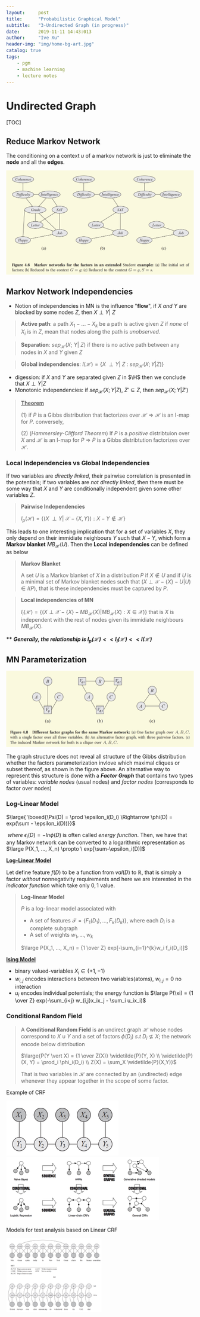 ```yaml
---
layout:     post
title:      "Probabilistic Graphical Model"
subtitle:   "3-Undirected Graph (in progress)"
date:       2019-11-11 14:43:013
author:     "Ive Xu"
header-img: "img/home-bg-art.jpg"
catalog: true
tags:
    - pgm
    - machine learning
    - lecture notes
---
```


# Undirected Graph

[TOC]

## Reduce Markov Network

The conditioning on a context $u$ of a markov network is just to eliminate the **node** and all the **edges**.

<img src="/img/post/image-20191025165124585.png" alt="image-20191025165124585" style="zoom: 50%;" />

## Markov Network Independencies 

* Notion of independencies in MN is the influence "**flow**", if $X \ and \  Y$ are blocked by some nodes $Z$, then $X \perp Y  \vert  \ Z$ 

> **Active path**: a path $X_1 - ...-X_k$ be a path is active given $Z$ if *none* of $X_i$ is in $Z$, mean that nodes along the path is *unobserved*. 

> **Separation**: $sep_\mathcal{H}(X;\ Y \vert \ Z)$ if there is no active path between any nodes in $X$ and $Y$ given $Z$

> **Global independencies**: $I(\mathcal{H}) = \{ X\ \perp Y \vert \ Z\ :\ sep_\mathcal{H}(X;Y \vert Z) \}$ 

* digession: if $X$ and $Y$ are separated given $Z$ in $\H$ then we conclude that $X \perp Y  \vert  Z$  
* Monotonic independencies:  if $sep_{\mathcal{H}}(X;Y \vert Z),\ Z' \subseteq Z$, then $sep_{\mathcal{H}}(X;Y \vert Z')$

>  **<u>Theorem</u>**
>
> (1) if $P$ is a Gibbs distribution that factorizes over $\mathcal{H}$ $\Rightarrow$ $\mathcal{H}$ is an I-map for $P$. conversely, 
>
> (2) (*Hammersley-Clifford Theorem*) If $P$ is a *positive* distribtuion over $X$ and $\mathcal{H}$ is an I-map for $P$ $\Rightarrow$ $P$ is a Gibbs distribtution factorizes over $\mathcal{H}$. 

### Local Independencies vs Global Independencies

If two variables are *directly linked*, their pairwise correlation is presented in the potentials; if two variables are *not directly linked*, then there must be some way that $X$ and $Y$ are conditionally independent given some other variables $Z$. 

> **Pairwise Independencies**
>
> $I_p(\mathcal{H}) = \{(X \ \perp Y \vert \ \mathcal{X} - \{X, Y\}): X-Y \notin \mathcal{H}\}$ 

This leads to one interesting implication that for a set of variables $X$, they only depend on their immidiate neighbours $Y$ such that $X - Y$, which form a **Markov blanket** $MB_\mathcal{H}(U)$.  Then the **Local independencies** can be defined as below

> **Markov Blanket**
>
> A set $U$ is a Markov blanket of $X$ in a distribution $P$ if $X \notin U$ and if $U$ is a minimal set of Markov blanket nodes such that $(X \perp \mathcal{X} - \{ X\} - U \vert  U) \in I(P)$, that is these independencies must be captured by $P$.

> **Local independencies of MN**
>
> $I_l(\mathcal{H}) = \{ (X \perp \mathcal{X} - \{X\} - MB_\mathcal{H}(X) \vert  MB_\mathcal{H}(X): X \in \mathcal{X})\}$ that is $X$ is independent with the rest of nodes given its immidiate neighbours $MB_\mathcal{H}(X)$.

**\*\*** ***Generally, the relationship is $I_p(\mathcal{H}) << I_l(\mathcal{H}) << I(\mathcal{H})$*** 

## MN Parameterization

<img src="/img/post/image-20191025210237613.png" alt="" style="zoom:50%;" />


The graph structure does not reveal all structure of the Gibbs distribution whether the factors parameterization invlove which maximal cliques or subset thereof, as shown in the figure above. An alternative way to represent this structure is done with a ***Factor Graph*** that contains two types of variables: *variable nodes* (usual nodes) and *factor nodes* (corresponds to factor over nodes) 

### Log-Linear Model

$\large{ \boxed{\Psi(D) = \prod \epsilon_i(D_i) \Rightarrow \phi(D) = exp(\sum - \epsilon_i(D))}}$  

$\ where\ \epsilon_i(D) = -ln \phi(D)$ is often called *energy function*. Then, we have that any Markov network can be converted to a logarithmic representation as $\large P(X_1, ..., X_n) \propto \ exp[\sum-\epsilon_i(D)]$ 

**<u>Log-Linear Model</u>**

Let define feature $f(D)$ to be a function from $val(D)$ to $\mathbb{R}$, that is simply a factor *without* nonnegativity requirements and here we are interested in the *indicator function* which take only $0, 1$ value.

> **Log-linear Model**
>
> $P$ is a log-linear model associated with 
>
> * A set of features $\mathcal{F} = \{F_1(D_1), ..., F_k(D_k)\}$, where each $D_i$ is a complete subgraph
> * A set of weights $w_1, ..., w_k$ 
>
> $\large P(X_1, ..., X_n) = {1 \over Z} exp[-\sum_{i=1}^{k}w_i f_i(D_i)]$

**<u>Ising Model</u>**

* binary valued-variables $X_i \in \{ +1, -1\}$
* $w_{i,j}$ encodes interactions between two variables(atoms), $w_{i,j} = 0$ no interaction
*  $u_i$ encodes individual potentials; the energy function is  $\large P(\xi) = {1 \over Z} exp(-\sum_{i<j} w_{i,j}x_ix_j - \sum_i u_ix_i)$

### Conditional Random Field

> A **Conditional Random Field** is an undirect graph $\mathcal{H}$ whose nodes correspond to $X \cup Y$ and a set of factors $\phi(D_i)\ s.t\  D_i \nsubseteq X$; the network encode below distribution
>
> $\large{P(Y \vert X) = {1 \over Z(X)} \widetilde{P}(Y, X) \\ \widetilde{P}(X, Y) = \prod_i \phi_i(D_i) \\ Z(X) = \sum_X \widetilde{P}(X,Y)}$
>
> That is two variables in $\mathcal{H}$ are connected by an (undirected) edge whenever they appear together in the scope of some factor.

Example of CRF

<img src="/img/post/image-20191027141629782.png" alt="image-20191027141629782" style="zoom:50%;" />

<img src="/img/post/image-20191027142109138.png" alt="image-20191027142109138" style="zoom:40%;" />

Models for text analysis based on Linear CRF

<img src="/img/post/image-20191027142243310.png" alt="image-20191027142243310" style="zoom:25%;" />

